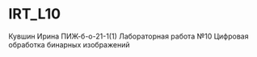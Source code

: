 # IRT_L10
Кувшин Ирина ПИЖ-б-о-21-1(1) Лабораторная работа №10  Цифровая обработка бинарных изображений
